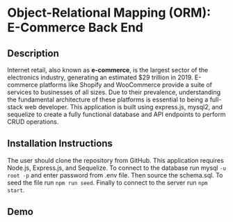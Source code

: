 # Object-Relational Mapping (ORM): E-Commerce Back End

## Description

Internet retail, also known as **e-commerce**, is the largest sector of the electronics industry, generating an estimated $29 trillion in 2019. E-commerce platforms like Shopify and WooCommerce provide a suite of services to businesses of all sizes. Due to their prevalence, understanding the fundamental architecture of these platforms is essential to being a full-stack web developer. This application is built using express.js, mysql2, and sequelize to create a fully functional database and API endpoints to perform CRUD operations. 

## Installation Instructions
The user should clone the repository from GitHub. This application requires Node.js, Express.js, and Sequelize. To connect to the database run mysql `-u root -p` and enter password from .env file. Then source the schema.sql. To seed the file run `npm run seed`. Finally to connect to the server run `npm start`.

## Demo 